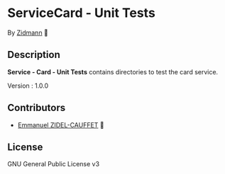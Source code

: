 # ServiceCard - Unit Tests

By [Zidmann](mailto:emmanuel.zidel@gmail.com) :bow: 

## Description

**Service - Card - Unit Tests** contains directories to test the card service.

Version : 1.0.0

## Contributors

* [Emmanuel ZIDEL-CAUFFET](mailto:emmanuel.zidel@gmail.com) :bow: 

## License

GNU General Public License v3
